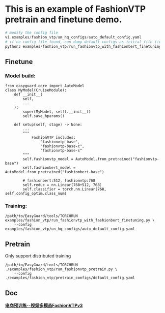 # This is an example of FashionVTP pretrain and finetune demo.

```python
# modify the config file
vi examples/fashion_vtp/un_hq_configs/auto_default_config.yaml
# if no config file found, can dump default configs as initial file (in your local machine)
python3 examples/fashion_vtp/run_fashionvtp_with_fashionbert_finetuning.py  --print_config > examples/fashion_vtp/un_hq_configs/auto_default_config.yaml
```
## Finetune

### Model build:
```
from easyguard.core import AutoModel
class MyModel(CruiseModule):
    def __init__(
        self,
        ...
    ):
        super(MyModel, self).__init__()
        self.save_hparams()

    def setup(self, stage) -> None:
        ...
        """
            FashionVTP includes: 
                "fashionvtp-base", 
                "fashionvtp-base-c",
                "fashionvtp-base-s"
        """
        self.fashionvtp_model = AutoModel.from_pretrained("fashionvtp-base")
        self.fashionbert_model = AutoModel.from_pretrained("fashionbert-base")

        # fashionbert:512, fashionvtp:768
        self.reduc = nn.Linear(768+512, 768) 
        self.classifier = torch.nn.Linear(768, self.config_optim.class_num)
```

### Training:
```
/path/to/EasyGuard/tools/TORCHRUN examples/fashion_vtp/run_fashionvtp_with_fashionbert_finetuning.py \
    --config examples/fashion_vtp/un_hq_configs/auto_default_config.yaml
```

## Pretrain

Only support distributed training

```
/path/to/EasyGuard/tools/TORCHRUN ./examples/fashion_vtp/run_fashionvtp_pretrain.py \
    --config ./examples/fashion_vtp/pretrain_configs/default_config.yaml
```

## Doc
[**电商预训练--视频多模态FashionVTPv3**](https://bytedance.feishu.cn/docx/GQlRd5J65oCOQBxRLqcc3qXBnth)